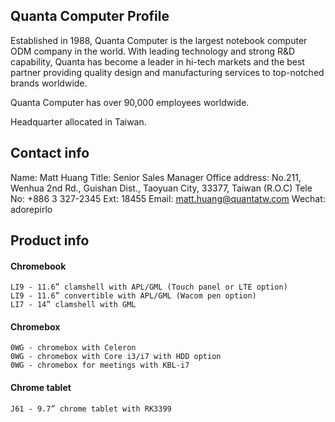 ## Quanta Computer Profile

Established in 1988, Quanta Computer is the largest notebook computer ODM company in the world. With leading technology and strong R&D capability, Quanta has become a leader in hi-tech markets and the best partner providing quality design and manufacturing services to top-notched brands worldwide.

Quanta Computer has over 90,000 employees worldwide. 

Headquarter allocated in Taiwan.  

## Contact info
   Name: Matt Huang
   Title: Senior Sales Manager
   Office address: No.211, Wenhua 2nd Rd., Guishan Dist., Taoyuan City, 33377, Taiwan (R.O.C)
   Tele No: +886 3 327-2345 Ext: 18455
   Email: matt.huang@quantatw.com
   Wechat: adorepirlo

## Product info

#### Chromebook
    LI9 - 11.6” clamshell with APL/GML (Touch panel or LTE option)
    LI9 - 11.6” convertible with APL/GML (Wacom pen option)  
    LI7 - 14” clamshell with GML

#### Chromebox
    0WG - chromebox with Celeron 
    0WG - chromebox with Core i3/i7 with HDD option  
    0WG - chromebox for meetings with KBL-i7

#### Chrome tablet
    J61 - 9.7” chrome tablet with RK3399
